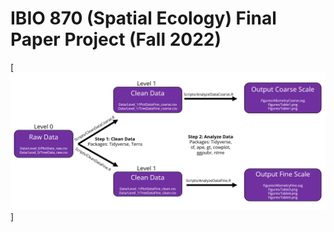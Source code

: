 # IBIO 870 (Spatial Ecology) Final Paper Project (Fall 2022)

[<img alt="alt_text" width="1000px" src="https://github.com/bobcusleper/IBIO-870-Project-/blob/main/Repository%20Structure/Repo_Flow_chart.png" />]
